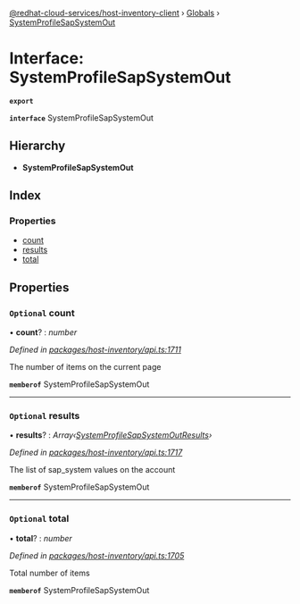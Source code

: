 [@redhat-cloud-services/host-inventory-client](../README.md) › [Globals](../globals.md) › [SystemProfileSapSystemOut](systemprofilesapsystemout.md)

# Interface: SystemProfileSapSystemOut

**`export`** 

**`interface`** SystemProfileSapSystemOut

## Hierarchy

* **SystemProfileSapSystemOut**

## Index

### Properties

* [count](systemprofilesapsystemout.md#optional-count)
* [results](systemprofilesapsystemout.md#optional-results)
* [total](systemprofilesapsystemout.md#optional-total)

## Properties

### `Optional` count

• **count**? : *number*

*Defined in [packages/host-inventory/api.ts:1711](https://github.com/RedHatInsights/javascript-clients/blob/master/packages/host-inventory/api.ts#L1711)*

The number of items on the current page

**`memberof`** SystemProfileSapSystemOut

___

### `Optional` results

• **results**? : *Array‹[SystemProfileSapSystemOutResults](systemprofilesapsystemoutresults.md)›*

*Defined in [packages/host-inventory/api.ts:1717](https://github.com/RedHatInsights/javascript-clients/blob/master/packages/host-inventory/api.ts#L1717)*

The list of sap_system values on the account

**`memberof`** SystemProfileSapSystemOut

___

### `Optional` total

• **total**? : *number*

*Defined in [packages/host-inventory/api.ts:1705](https://github.com/RedHatInsights/javascript-clients/blob/master/packages/host-inventory/api.ts#L1705)*

Total number of items

**`memberof`** SystemProfileSapSystemOut
